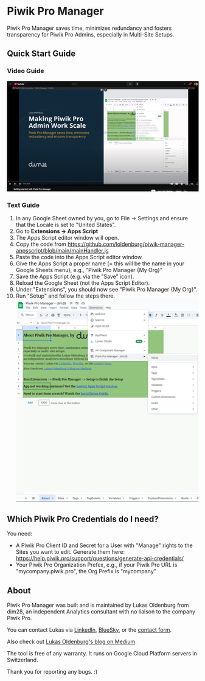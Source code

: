 # Piwik Pro Manager
Piwik Pro Manager saves time, minimizes redundancy and fosters transparency for Piwik Pro Admins, especially in Multi-Site Setups.

## Quick Start Guide

### Video Guide

[![Getting Started with Piwik Pro Manager - Video](youtube-thumbnail.png)](https://youtu.be/yXKHIK-s_QI)

### Text Guide
1. In any Google Sheet owned by you, go to File -> Settings and ensure that the Locale is set to "United States".
2. Go to **Extensions -> Apps Script**
3. The Apps Script editor window will open.
4. Copy the code from https://github.com/loldenburg/piwik-manager-appsscript/blob/main/mainHandler.js
5. Paste the code into the Apps Script editor window.
6. Give the Apps Script a proper name (= this will be the name in your Google Sheets menu), e.g., "Piwik Pro Manager {My Org}" 
7. Save the Apps Script (e.g. via the "Save" icon).
8. Reload the Google Sheet (not the Apps Script Editor).
9. Under "Extensions", you should now see "Piwik Pro Manager {My Org}". 
10. Run "Setup" and follow the steps there.
![img.png](piwik-pro-manager-extension-screenshot.png)

## Which Piwik Pro Credentials do I need?

You need:

* A Piwik Pro Client ID and Secret for a User with "Manage" rights to the Sites you want to edit. Generate them here: https://help.piwik.pro/support/questions/generate-api-credentials/
* Your Piwik Pro Organization Prefex, e.g., if your Piwik Pro URL is "mycompany.piwik.pro", the Org Prefix is "mycompany"

## About

Piwik Pro Manager was built and is maintained by Lukas Oldenburg from dim28, an independent Analytics consultant with no liaison to the company Piwik Pro.

You can contact Lukas via [LinkedIn](https://www.linkedin.com/in/lukas-oldenburg/), [BlueSky](https://bsky.app/profile/lukasoldenburg.bsky.social), or the [contact form](https://www.dim28.ch/contact).

Also check out [Lukas Oldenburg's blog on Medium](https://lukas-oldenburg.medium.com/).

The tool is free of any warranty. It runs on Google Cloud Platform servers in Switzerland. 

Thank you for reporting any bugs. :)
